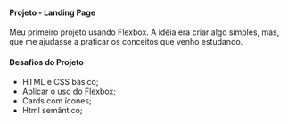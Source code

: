 #### Projeto - Landing Page 
Meu primeiro projeto usando Flexbox. A idéia era criar algo simples, mas, que me ajudasse a praticar os conceitos que venho estudando.

#### Desafios do Projeto

- HTML e CSS básico;
- Aplicar o uso do Flexbox;
- Cards com ícones;
- Html semântico;
